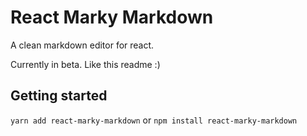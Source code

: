 # React Marky Markdown

A clean markdown editor for react.

Currently in beta. Like this readme :)

## Getting started
`yarn add react-marky-markdown` or `npm install react-marky-markdown`